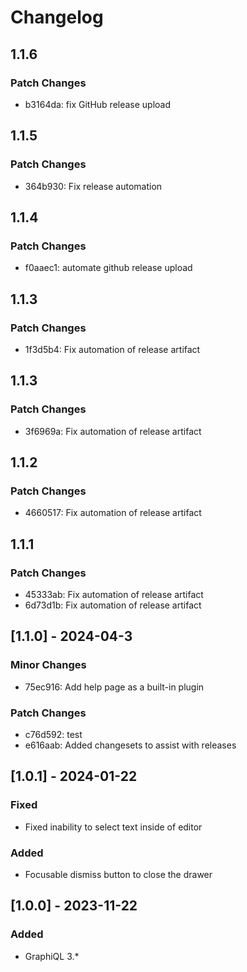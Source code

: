 # Changelog

## 1.1.6

### Patch Changes

- b3164da: fix GitHub release upload

## 1.1.5

### Patch Changes

- 364b930: Fix release automation

## 1.1.4

### Patch Changes

- f0aaec1: automate github release upload

## 1.1.3

### Patch Changes

- 1f3d5b4: Fix automation of release artifact

## 1.1.3

### Patch Changes

- 3f6969a: Fix automation of release artifact

## 1.1.2

### Patch Changes

- 4660517: Fix automation of release artifact

## 1.1.1

### Patch Changes

- 45333ab: Fix automation of release artifact
- 6d73d1b: Fix automation of release artifact

## [1.1.0] - 2024-04-3

### Minor Changes

- 75ec916: Add help page as a built-in plugin

### Patch Changes

- c76d592: test
- e616aab: Added changesets to assist with releases

## [1.0.1] - 2024-01-22

### Fixed

- Fixed inability to select text inside of editor

### Added

- Focusable dismiss button to close the drawer

## [1.0.0] - 2023-11-22

### Added

- GraphiQL 3.\*
